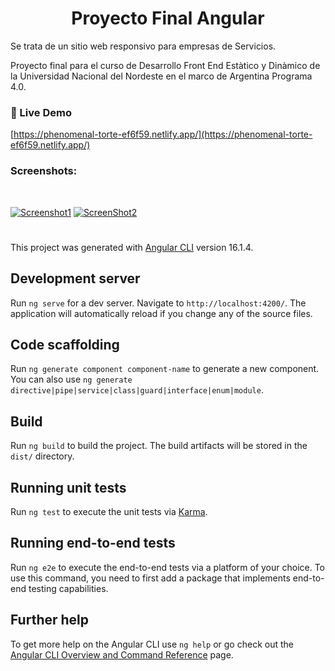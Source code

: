 <h1 align="center" id="title">Proyecto Final Angular</h1>

<p id="description">Se trata de un sitio web responsivo para empresas de Servicios.
<p id="description2">Proyecto final para el curso de Desarrollo Front End Estàtico y Dinàmico de la Universidad Nacional del Nordeste en el marco de Argentina Programa 4.0.</p>

<h3>🚀 Live Demo</h3>

[https://phenomenal-torte-ef6f59.netlify.app/](https://phenomenal-torte-ef6f59.netlify.app/)


<h3>Screenshots:</h3><br>

<a href="https://ibb.co/n8ypdPK"><img src="https://i.ibb.co/n8ypdPK/Screenshot-2024-03-01-at-12-41-17-Proyecto-Final.png" alt="Screenshot1" border="0" /></a>
<a href="https://ibb.co/7X600Ty"><img src="https://i.ibb.co/7X600Ty/Screen-Shot-2024-03-01-at-12-43-16.png" alt="ScreenShot2" border="0" /></a>


#
This project was generated with [Angular CLI](https://github.com/angular/angular-cli) version 16.1.4.

## Development server

Run `ng serve` for a dev server. Navigate to `http://localhost:4200/`. The application will automatically reload if you change any of the source files.

## Code scaffolding

Run `ng generate component component-name` to generate a new component. You can also use `ng generate directive|pipe|service|class|guard|interface|enum|module`.

## Build

Run `ng build` to build the project. The build artifacts will be stored in the `dist/` directory.

## Running unit tests

Run `ng test` to execute the unit tests via [Karma](https://karma-runner.github.io).

## Running end-to-end tests

Run `ng e2e` to execute the end-to-end tests via a platform of your choice. To use this command, you need to first add a package that implements end-to-end testing capabilities.

## Further help

To get more help on the Angular CLI use `ng help` or go check out the [Angular CLI Overview and Command Reference](https://angular.io/cli) page.
